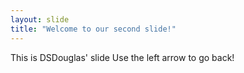 ```yaml
---
layout: slide
title: "Welcome to our second slide!"
---
```

This is DSDouglas' slide
Use the left arrow to go back!
